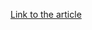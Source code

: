 [Link to the article](https://www.welivesecurity.com/2014/12/11/android-scam-firms-fined-500000-malicious-apps-hidden-subscriptions/)
